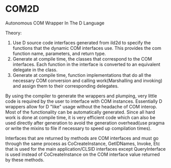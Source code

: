 # COM2D
Autonomous COM Wrapper In The D Language

Theory: 

1. Use D source code interfaces generated from ild2d to specify the functions that the dynamic COM interfaces use. This provides the com function name, parameters, and return type.
2. Generate at compile time, the classes that correspond to the COM interfaces. Each function in the interface is converted to an equivalent delegate in the class.
3. Generate at compile time, function implementations that do all the necessary COM conversion and calling work(Marshalling and invoking) and assign them to their corresponding delegates.

By using the compiler to generate the wrappers and plumping, very little code is required by the user to interface with COM instances. Essentially D wrappers allow for D "like" usage without the headache of COM interop. Most of the functionality can be automatically generated. Since all hard work is done at compile time, it is very efficient code which can also be used directly after generation to avoid the generation overhead(use pragma or write the mixins to file if necessary to speed up compilation times).

Interfaces that are returned by methods are COM interfaces and must go through the same process as CoCreateInstance, GetIDNames, Invoke, Etc that is used for the main application/CLSID interfaces except QueryInterface is used instead of CoCreateInstance on the COM interface value returned by these methods.



